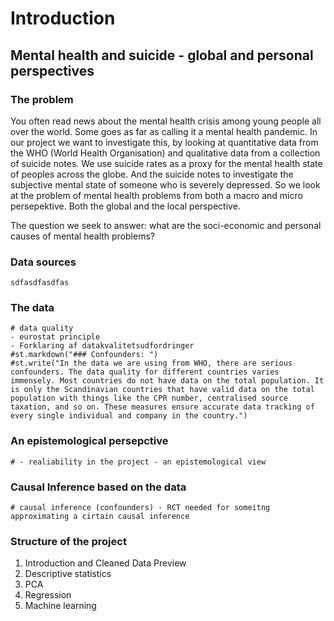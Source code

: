 # Introduction

## Mental health and suicide - global and personal perspectives

### The problem
You often read news about the mental health crisis among young people all over the world. 
Some goes as far as calling it a mental health pandemic. In our project we want to investigate this,
by looking at quantitative data from the WHO (World Health Organisation) and qualitative data from
a collection of suicide notes.
We use suicide rates as a proxy for the mental health state of peoples across the globe. And the suicide notes to investigate the subjective mental state of someone who is severely depressed. So we look at the problem of mental health problems from both a macro and micro persepektive. Both the global and the local perspective. 

The question we seek to answer: what are the soci-economic and personal causes of mental health problems? 

### Data sources
    sdfasdfasdfas

### The data
    # data quality  
    - eurostat principle
    - Forklaring af datakvalitetsudfordringer
    #st.markdown("### Confounders: ")
    #st.write("In the data we are using from WHO, there are serious confounders. The data quality for different countries varies immensely. Most countries do not have data on the total population. It is only the Scandinavian countries that have valid data on the total population with things like the CPR number, centralised source taxation, and so on. These measures ensure accurate data tracking of every single individual and company in the country.")

### An epistemological persepctive
    # - realiability in the project - an epistemological view 

### Causal Inference based on the data
    # causal inference (confounders) - RCT needed for someitng approximating a cirtain causal inference
  
### Structure of the project

1. Introduction and Cleaned Data Preview
2. Descriptive statistics
3. PCA
4. Regression
5. Machine learning
